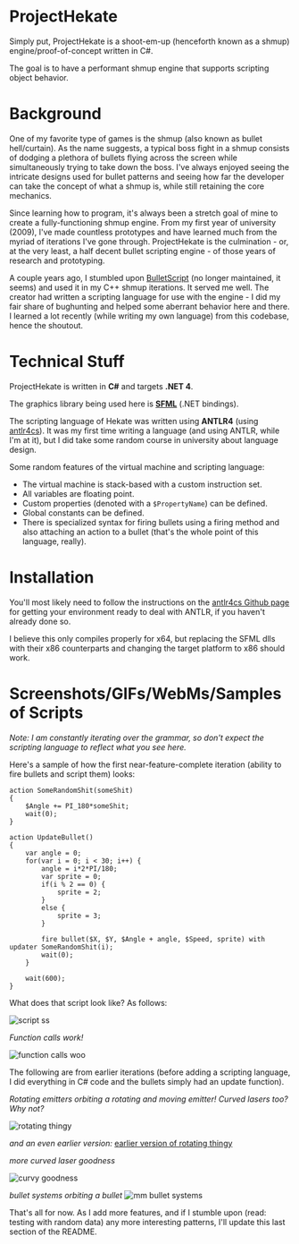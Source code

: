 ProjectHekate
=============

Simply put, ProjectHekate is a shoot-em-up (henceforth known as a shmup) engine/proof-of-concept written in C#.

The goal is to have a performant shmup engine that supports scripting object behavior.

Background
==========

One of my favorite type of games is the shmup (also known as bullet hell/curtain). As the name suggests, a typical boss fight in a shmup consists of dodging a plethora of bullets flying across the screen while simultaneously trying to take down the boss. I've always enjoyed seeing the intricate designs used for bullet patterns and seeing how far the developer can take the concept of what a shmup is, while still retaining the core mechanics.

Since learning how to program, it's always been a stretch goal of mine to create a fully-functioning shmup engine. From my first year of university (2009), I've made countless prototypes and have learned much from the myriad of iterations I've gone through. ProjectHekate is the culmination - or, at the very least, a half decent bullet scripting engine - of those years of research and prototyping.

A couple years ago, I stumbled upon [BulletScript](https://code.google.com/p/bulletscript/) (no longer maintained, it seems) and used it in my C++ shmup iterations. It served me well. The creator had written a scripting language for use with the engine - I did my fair share of bughunting and helped some aberrant behavior here and there. I learned a lot recently (while writing my own language) from this codebase, hence the shoutout.

Technical Stuff
===============

ProjectHekate is written in **C#** and targets **.NET 4**.

The graphics library being used here is [**SFML**](http://www.sfml-dev.org/download/sfml.net/) (.NET bindings).

The scripting language of Hekate was written using **ANTLR4** (using [antlr4cs](https://github.com/tunnelvisionlabs/antlr4cs)). It was my first time writing a language (and using ANTLR, while I'm at it), but I did take some random course in university about language design. 

Some random features of the virtual machine and scripting language:
- The virtual machine is stack-based with a custom instruction set.
- All variables are floating point.
- Custom properties (denoted with a `$PropertyName`) can be defined.
- Global constants can be defined.
- There is specialized syntax for firing bullets using a firing method and also attaching an action to a bullet (that's the whole point of this language, really).

Installation
============

You'll most likely need to follow the instructions on the [antlr4cs Github page](https://github.com/tunnelvisionlabs/antlr4cs) for getting your environment ready to deal with ANTLR, if you haven't already done so.

I believe this only compiles properly for x64, but replacing the SFML dlls with their x86 counterparts and changing the target platform to x86 should work.

Screenshots/GIFs/WebMs/Samples of Scripts
==============================

_Note: I am constantly iterating over the grammar, so don't expect the scripting language to reflect what you see here._

Here's a sample of how the first near-feature-complete iteration (ability to fire bullets and script them) looks:

```
action SomeRandomShit(someShit)
{
    $Angle += PI_180*someShit;
    wait(0);
}

action UpdateBullet()
{
    var angle = 0;
    for(var i = 0; i < 30; i++) {
        angle = i*2*PI/180;
        var sprite = 0;
        if(i % 2 == 0) {
            sprite = 2;
        }
        else {
            sprite = 3;
        }

        fire bullet($X, $Y, $Angle + angle, $Speed, sprite) with updater SomeRandomShit(i);
        wait(0);
    }

    wait(600);
}
```

What does that script look like? As follows:

![script ss](http://i.imgur.com/7mz0C6w.gif)

_Function calls work!_

![function calls woo](http://i.imgur.com/F6eLkFD.gif)

The following are from earlier iterations (before adding a scripting language, I did everything in C# code and the bullets simply had an update function).

_Rotating emitters orbiting a rotating and moving emitter! Curved lasers too? Why not?_

![rotating thingy](http://i.imgur.com/I4sXfkx.gif)

_and an even earlier version:_ [earlier version of rotating thingy](http://a.pomf.se/oezvsg.webm)

_more curved laser goodness_

![curvy goodness](http://i.imgur.com/k0Xynb2.gif)

_bullet systems orbiting a bullet_
![mm bullet systems](http://i.imgur.com/saBSDo4.gif)



That's all for now. As I add more features, and if I stumble upon (read: testing with random data) any more interesting patterns, I'll update this last section of the README.
